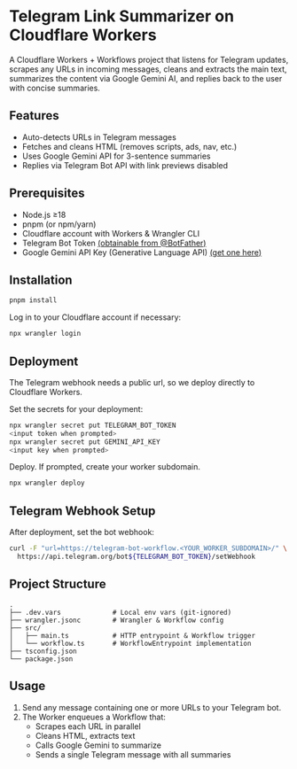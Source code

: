 # Telegram Link Summarizer on Cloudflare Workers

A Cloudflare Workers + Workflows project that listens for Telegram updates, scrapes any URLs in incoming messages, cleans and extracts the main text, summarizes the content via Google Gemini AI, and replies back to the user with concise summaries.

## Features

- Auto-detects URLs in Telegram messages  
- Fetches and cleans HTML (removes scripts, ads, nav, etc.)  
- Uses Google Gemini API for 3-sentence summaries  
- Replies via Telegram Bot API with link previews disabled  

## Prerequisites

- Node.js ≥18  
- pnpm (or npm/yarn)  
- Cloudflare account with Workers & Wrangler CLI  
- Telegram Bot Token [(obtainable from @BotFather)](https://telegram.me/BotFather)
- Google Gemini API Key (Generative Language API) [(get one here)](https://aistudio.google.com/app/apikey)

## Installation

```bash
pnpm install
```

Log in to your Cloudflare account if necessary:

```bash
npx wrangler login
```


## Deployment

The Telegram webhook needs a public url, so we deploy directly to Cloudflare Workers. 

Set the secrets for your deployment:

```bash
npx wrangler secret put TELEGRAM_BOT_TOKEN
<input token when prompted>
npx wrangler secret put GEMINI_API_KEY
<input key when prompted>
```

Deploy. If prompted, create your worker subdomain.

```bash
npx wrangler deploy
```

## Telegram Webhook Setup

After deployment, set the bot webhook:

```bash
curl -F "url=https://telegram-bot-workflow.<YOUR_WORKER_SUBDOMAIN>/" \
  https://api.telegram.org/bot${TELEGRAM_BOT_TOKEN}/setWebhook
```

## Project Structure

```
.
├── .dev.vars             # Local env vars (git-ignored)
├── wrangler.jsonc        # Wrangler & Workflow config
├── src/
│   ├── main.ts           # HTTP entrypoint & Workflow trigger
│   └── workflow.ts       # WorkflowEntrypoint implementation
├── tsconfig.json
└── package.json
```

## Usage

1. Send any message containing one or more URLs to your Telegram bot.  
2. The Worker enqueues a Workflow that:
   - Scrapes each URL in parallel  
   - Cleans HTML, extracts text  
   - Calls Google Gemini to summarize  
   - Sends a single Telegram message with all summaries  

